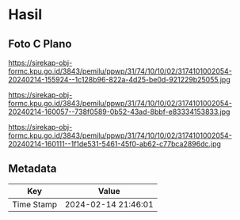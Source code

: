 # Hasil

## Foto C Plano

https://sirekap-obj-formc.kpu.go.id/3843/pemilu/ppwp/31/74/10/10/02/3174101002054-20240214-155924--1c128b96-822a-4d25-be0d-921229b25055.jpg

https://sirekap-obj-formc.kpu.go.id/3843/pemilu/ppwp/31/74/10/10/02/3174101002054-20240214-160057--738f0589-0b52-43ad-8bbf-e83334153833.jpg

https://sirekap-obj-formc.kpu.go.id/3843/pemilu/ppwp/31/74/10/10/02/3174101002054-20240214-160111--1f1de531-5461-45f0-ab62-c77bca2896dc.jpg


## Metadata

| Key        | Value               |
| ---------- | ------------------- |
| Time Stamp | 2024-02-14 21:46:01 |



